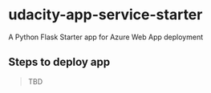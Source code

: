 # udacity-app-service-starter

A Python Flask Starter app for Azure Web App deployment

## Steps to deploy app

> TBD
